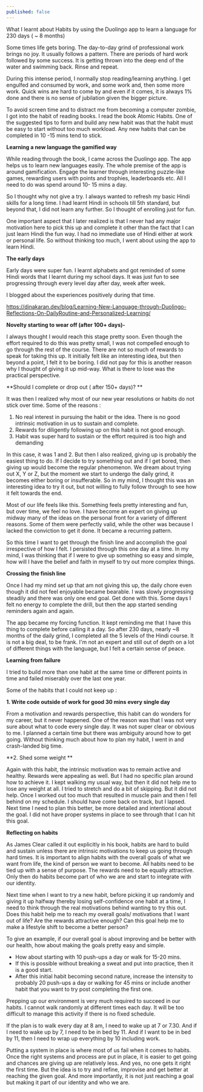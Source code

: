 ```yaml
---
published: false
---
```

What I learnt about Habits by using the Duolingo app to learn a language for 230 days ( ~ 8 months) 

Some times life gets boring. The day-to-day grind of professional work brings no joy. It usually follows a pattern. There are periods of hard work followed by some success. It is getting thrown into the deep end of the water and swimming back. Rinse and repeat.

During this intense period, I normally stop reading/learning anything. I get engulfed and consumed by work, and some work and, then some more work. Quick wins are hard to come by and even if it comes, it is always 1% done and there is no sense of jubilation given the bigger picture. 

To avoid screen time and to distract me from becoming a computer zombie,  I got into the habit of reading books. I read the book Atomic Habits. One of the suggested tips to form and build any new habit was that the habit must be easy to start without too much workload. Any new habits that can be completed in 10 -15 mins tend to stick. 

**Learning a new language the gamified way**

While reading through the book,  I came across the Duolingo app. The app helps us to learn new languages easily. The whole premise of the app is around gamification. Engage the learner through interesting puzzle-like games, rewarding users with points and trophies, leaderboards etc. All I need to do was spend around 10- 15 mins a day. 

So I thought why not give a try. I always wanted to refresh my basic Hindi skills for a long time. I had learnt Hindi in schools till 5th standard, but beyond that, I did not learn any further. So I thought of enrolling just for fun. 

One important aspect that I later realized is that I never had any major motivation here to pick this up and complete it other than the fact that I can just learn Hindi the fun way. I had no immediate use of Hindi either at work or personal life. So without thinking too much, I went about using the app to learn Hindi.  

**The early days**

Early days were super fun. I learnt alphabets and got reminded of some Hindi words that I learnt during my school days. It was just fun to see progressing through every level day after day, week after week.

I blogged about the experiences positively during that time. 

https://dinakaran.dev/blog/Learning-New-Language-through-Duolingo-Reflections-On-DailyRoutine-and-Personalized-Learning/

**Novelty starting to wear off (after 100+ days)-**

I always thought I would reach this stage pretty soon. Even though the effort required to do this was pretty small, I was not compelled enough to go through the rest of the course. There are not so much of rewards to speak for taking this up. It initially felt like an interesting idea, but then beyond a point, I felt it to be boring.  I did not pay for this is another reason why I thought of giving it up mid-way. What is there to lose was the practical perspective. 

**Should I complete or drop out ( after 150+ days)? **

It was then I realized why most of our new year resolutions or habits do not stick over time. Some of the reasons : 

1. No real interest in pursuing the habit or the idea. There is no good intrinsic motivation in us to sustain and complete.
1. Rewards for diligently following up on this habit is not good enough. 
1. Habit was super hard to sustain or the effort required is too high and demanding


In this case, it was 1 and 2. But then I also realized, giving up is probably the easiest thing to do. If I decide to try something out and if I get bored, then giving up would become the regular phenomenon. We dream about trying out X, Y or Z, but the moment we start to undergo the daily grind, it becomes either boring or insufferable. So in my mind, I thought this was an interesting idea to try it out, but not willing to fully follow through to see how it felt towards the end.

Most of our life feels like this. Something feels pretty interesting and fun, but over time, we feel no love. I have become an expert on giving up midway many of the ideas on the personal front for a variety of different reasons. Some of them were perfectly valid, while the other was because I lacked the conviction to get it done. It became a recurring pattern. 

So this time I want to get through the finish line and accomplish the goal irrespective of how I felt. I persisted through this one day at a time. In my mind, I was thinking that if I were to give up something so easy and simple, how will I have the belief and faith in myself to try out more complex things.

**Crossing the finish line** 

Once I had my mind set up that am not giving this up, the daily chore even though it did not feel enjoyable became bearable. I was slowly progressing steadily and there was only one end goal. Get done with this. Some days I felt no energy to complete the drill, but then the app started sending reminders again and again. 

The app became my forcing function. It kept reminding me that I have this thing to complete before calling it a day. So after 230 days, nearly ~8 months of the daily grind, I completed all the 5 levels of the Hindi course. It is not a big deal, to be frank. I'm not an expert and still out of depth on a lot of different things with the language, but I felt a certain sense of peace. 

**Learning from failure** 

I tried to build more than one habit at the same time or different points in time and failed miserably over the last one year. 

Some of the habits that I could not keep up : 

**1. Write code outside of work for good 30 mins every single day**

From a motivation and rewards perspective, this habit can do wonders for my career, but it never happened. One of the reason was that I was not very sure about what to code every single day. It was not super clear or obvious to me. I planned a certain time but there was ambiguity around how to get going.  Without thinking much about how to plan my habit, I went in and crash-landed big time. 

**2. Shed some weight **

Again with this habit, the intrinsic motivation was to remain active and healthy. Rewards were appealing as well.  But I had no specific plan around how to achieve it. I kept walking my usual way, but then it did not help me to lose any weight at all. I tried to stretch and do a bit of skipping. But it did not help. Once I worked out too much that resulted in muscle pain and then I fell behind on my schedule. I should have come back on track, but I lapsed. Next time I need to plan this better, be more detailed and intentional about the goal. I did not have proper systems in place to see through that I can hit this goal. 

**Reflecting on habits**

As James Clear called it out explicitly in his book, habits are hard to build and sustain unless there are intrinsic motivations to keep us going through hard times. It is important to align habits with the overall goals of what we want from life, the kind of person we want to become. All habits need to be tied up with a sense of purpose. The rewards need to be equally attractive. Only then do habits become part of who we are and start to integrate with our identity. 

Next time when I want to try a new habit, before picking it up randomly and giving it up halfway thereby losing self-confidence one habit at a time, I need to think through the real motivations behind wanting to try this out.  Does this habit help me to reach my overall goals/ motivations that I want out of life? Are the rewards attractive enough? Can this goal help me to make a lifestyle shift to become a better person? 

To give an example, if our overall goal is about improving and be better with our health, how about making the goals pretty easy and simple.

- How about starting with 10 push-ups a day or walk for 15-20 mins. 
- If this is possible without breaking a sweat and put into practice, then it is a good start. 
- After this initial habit becoming second nature, increase the intensity to probably 20 push-ups a day or walking for 45 mins or include another habit that you want to try post completing the first one.


Prepping up our environment is very much required to succeed in our habits. I cannot walk randomly at different times each day. It will be too difficult to manage this activity if there is no fixed schedule. 

If the plan is to walk every day at 8 am, I need to wake up at 7 or 7.30. And if I need to wake up by 7, I need to be in bed by 11. And if I want to be in bed by 11, then I need to wrap up everything by 10 including work. 

Putting a system in place is where most of us fail when it comes to habits. Once the right systems and process are put in place, it is easier to get going and chances are giving up are relatively less. And yes, no one gets it right the first time. But the idea is to try and refine, improvise and get better at reaching the given goal. And more importantly, it is not just reaching a goal but making it part of our identity and who we are.  

